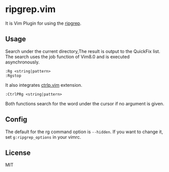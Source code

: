 # ripgrep.vim

It is Vim Plugin for using the [ripgrep][1].  

## Usage

Search under the current directory,The result is output to the QuickFix list.  
The search uses the job function of Vim8.0 and is executed asynchronously.

```vim
:Rg <string|pattern>
:Rgstop
```

It also integrates [ctrlp.vim][2] extension.  

```vim
:CtrlPRg <string|pattern>
```

Both functions search for the word under the cursor if no argument is given.

## Config

The default for the rg command option is `--hidden`.
If you want to change it, set `g:ripgrep_options` in your vimrc.

## License

MIT

[1]: https://github.com/BurntSushi/ripgrep
[2]: https://github.com/ctrlpvim/ctrlp.vim
